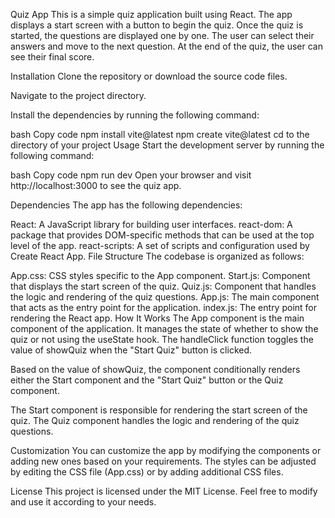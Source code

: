 Quiz App
This is a simple quiz application built using React. The app displays a start screen with a button to begin the quiz. Once the quiz is started, the questions are displayed one by one. The user can select their answers and move to the next question. At the end of the quiz, the user can see their final score.

Installation
Clone the repository or download the source code files.

Navigate to the project directory.

Install the dependencies by running the following command:

bash
Copy code
npm install vite@latest
npm create vite@latest
cd to the directory of your project
Usage
Start the development server by running the following command:

bash
Copy code
npm run dev
Open your browser and visit http://localhost:3000 to see the quiz app.

Dependencies
The app has the following dependencies:

React: A JavaScript library for building user interfaces.
react-dom: A package that provides DOM-specific methods that can be used at the top level of the app.
react-scripts: A set of scripts and configuration used by Create React App.
File Structure
The codebase is organized as follows:

App.css: CSS styles specific to the App component.
Start.js: Component that displays the start screen of the quiz.
Quiz.js: Component that handles the logic and rendering of the quiz questions.
App.js: The main component that acts as the entry point for the application.
index.js: The entry point for rendering the React app.
How It Works
The App component is the main component of the application. It manages the state of whether to show the quiz or not using the useState hook. The handleClick function toggles the value of showQuiz when the "Start Quiz" button is clicked.

Based on the value of showQuiz, the component conditionally renders either the Start component and the "Start Quiz" button or the Quiz component.

The Start component is responsible for rendering the start screen of the quiz. The Quiz component handles the logic and rendering of the quiz questions.

Customization
You can customize the app by modifying the components or adding new ones based on your requirements. The styles can be adjusted by editing the CSS file (App.css) or by adding additional CSS files.

License
This project is licensed under the MIT License. Feel free to modify and use it according to your needs.
